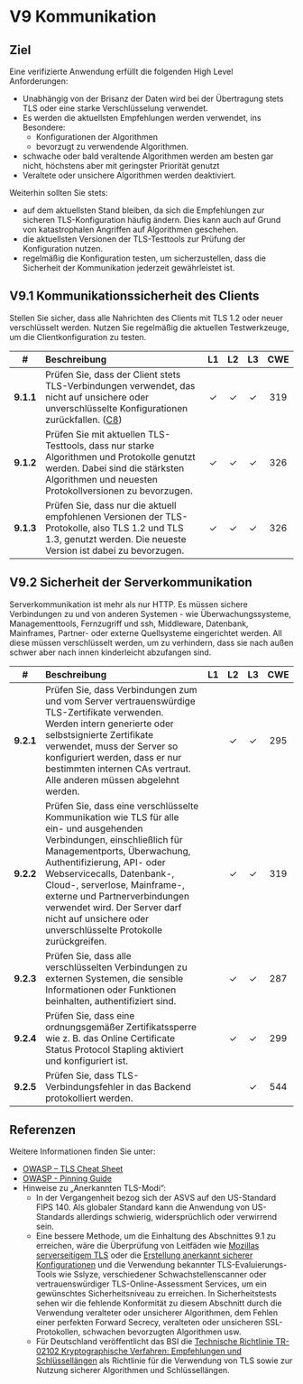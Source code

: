 # V9 Kommunikation

## Ziel

Eine verifizierte Anwendung erfüllt die folgenden High Level Anforderungen:

* Unabhängig von der Brisanz der Daten wird bei der Übertragung stets TLS oder eine starke Verschlüsselung verwendet.
* Es werden die aktuellsten Empfehlungen werden verwendet, ins Besondere:
  * Konfigurationen der Algorithmen
  * bevorzugt zu verwendende Algorithmen. 
* schwache oder bald veraltende Algorithmen werden am besten gar nicht, höchstens aber mit geringster Priorität genutzt
* Veraltete oder unsichere Algorithmen werden deaktiviert.

Weiterhin sollten Sie stets:

* auf dem aktuellsten Stand bleiben, da sich die Empfehlungen zur sicheren TLS-Konfiguration häufig ändern. Dies kann auch auf Grund von katastrophalen Angriffen auf Algorithmen geschehen.
* die aktuellsten Versionen der TLS-Testtools zur Prüfung der Konfiguration nutzen.
* regelmäßig die Konfiguration testen, um sicherzustellen, dass die Sicherheit der Kommunikation jederzeit gewährleistet ist.

## V9.1 Kommunikationssicherheit des Clients

Stellen Sie sicher, dass alle Nahrichten des Clients mit TLS 1.2 oder neuer verschlüsselt werden.
Nutzen Sie regelmäßig die aktuellen Testwerkzeuge, um die Clientkonfiguration zu testen.

| # | Beschreibung | L1 | L2 | L3 | CWE |
| :---: | :--- | :---: | :---: | :---: | :---: |
| **9.1.1** | Prüfen Sie, dass der Client stets TLS-Verbindungen verwendet, das nicht auf unsichere oder unverschlüsselte Konfigurationen zurückfallen. ([C8](https://owasp.org/www-project-proactive-controls/#div-numbering)) | ✓ | ✓ | ✓ | 319 |
| **9.1.2** | Prüfen Sie mit aktuellen TLS-Testtools, dass nur starke Algorithmen und Protokolle genutzt werden. Dabei sind die stärksten Algorithmen und neuesten Protokollversionen zu bevorzugen. | ✓ | ✓ | ✓ | 326 |
| **9.1.3** | Prüfen Sie, dass nur die aktuell empfohlenen Versionen der TLS-Protokolle, also TLS 1.2 und TLS 1.3, genutzt werden. Die neueste Version ist dabei zu bevorzugen. | ✓ | ✓ | ✓ | 326 |

## V9.2 Sicherheit der Serverkommunikation

Serverkommunikation ist mehr als nur HTTP. Es müssen sichere Verbindungen zu und von anderen Systemen - wie Überwachungssysteme, Managementtools, Fernzugriff und ssh, Middleware, Datenbank, Mainframes, Partner- oder externe Quellsysteme eingerichtet werden. All diese müssen verschlüsselt werden, um zu verhindern, dass sie nach außen schwer aber nach innen kinderleicht abzufangen sind.

| # | Beschreibung | L1 | L2 | L3 | CWE |
| :---: | :--- | :---: | :---: | :---: | :---: |
| **9.2.1** | Prüfen Sie, dass Verbindungen zum und vom Server vertrauenswürdige TLS-Zertifikate verwenden. Werden intern generierte oder selbstsignierte Zertifikate verwendet, muss der Server so konfiguriert werden, dass er nur bestimmten internen CAs vertraut. Alle anderen müssen abgelehnt werden. | | ✓ | ✓ | 295 |
| **9.2.2** | Prüfen Sie, dass eine verschlüsselte Kommunikation wie TLS für alle ein- und ausgehenden Verbindungen, einschließlich für Managementports, Überwachung, Authentifizierung, API- oder Webservicecalls, Datenbank-, Cloud-, serverlose, Mainframe-, externe und Partnerverbindungen verwendet wird. Der Server darf nicht auf unsichere oder unverschlüsselte Protokolle zurückgreifen. | | ✓ | ✓ | 319 |
| **9.2.3** | Prüfen Sie, dass alle verschlüsselten Verbindungen zu externen Systemen, die sensible Informationen oder Funktionen beinhalten, authentifiziert sind. | | ✓ | ✓ | 287 |
| **9.2.4** | Prüfen Sie, dass eine ordnungsgemäßer Zertifikatssperre wie z. B. das Online Certificate Status Protocol Stapling aktiviert und konfiguriert ist. | | ✓ | ✓ | 299 |
| **9.2.5** | Prüfen Sie, dass TLS-Verbindungsfehler in das Backend protokolliert werden. | | | ✓ | 544 |

## Referenzen

Weitere Informationen finden Sie unter:

* [OWASP – TLS Cheat Sheet](https://cheatsheetseries.owasp.org/cheatsheets/Transport_Layer_Protection_Cheat_Sheet.html)
* [OWASP - Pinning Guide](https://owasp.org/www-community/controls/Certificate_and_Public_Key_Pinning)
* Hinweise zu „Anerkannten TLS-Modi”: 
    * In der Vergangenheit bezog sich der ASVS auf den US-Standard FIPS 140. Als globaler Standard kann die Anwendung von US-Standards allerdings schwierig, widersprüchlich oder verwirrend sein.  
    * Eine bessere Methode, um die Einhaltung des Abschnittes 9.1 zu erreichen, wäre die Überprüfung von Leitfäden wie [Mozillas serverseitigem TLS](https://wiki.mozilla.org/Security/Server_Side_TLS) oder die [Erstellung  anerkannt sicherer Konfigurationen](https://mozilla.github.io/server-side-tls/ssl-config-generator/) und die Verwendung bekannter TLS-Evaluierungs-Tools wie Sslyze, verschiedener Schwachstellenscanner oder vertrauenswürdiger TLS-Online-Assessment Services, um ein gewünschtes Sicherheitsniveau zu erreichen. In Sicherheitstests sehen wir die fehlende Konformität zu diesem Abschnitt durch die Verwendung veralteter oder unsicherer Algorithmen, dem Fehlen einer perfekten Forward Secrecy, veralteten oder unsicheren SSL-Protokollen, schwachen bevorzugten Algorithmen usw.
    * Für Deutschland veröffentlicht das BSI die [Technische Richtlinie TR-02102 Kryptographische Verfahren: Empfehlungen und Schlüssellängen](https://www.bsi.bund.de/DE/Themen/Unternehmen-und-Organisationen/Standards-und-Zertifizierung/Technische-Richtlinien/TR-nach-Thema-sortiert/tr02102/tr02102_node.html) als Richtlinie für die Verwendung von TLS sowie zur Nutzung sicherer Algorithmen und Schlüssellängen.